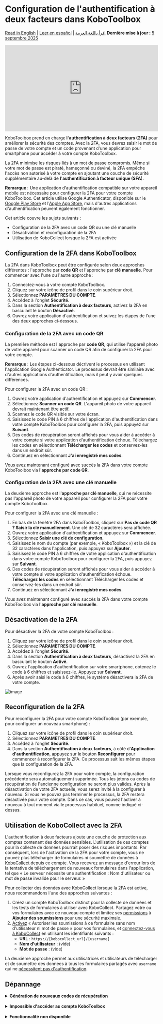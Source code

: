 # Configuration de l'authentification à deux facteurs dans KoboToolbox
<a href="../two_factor_authentication.html">Read in English</a> | <a href="../es/two_factor_authentication.html">Leer en español</a> | <a href="../ar/two_factor_authentication.html">اقرأ باللغة العربية</a>
**Dernière mise à jour :** <a href="https://github.com/kobotoolbox/docs/blob/3c86f234242bee25d3d6f91bffee5cb93d808344/source/two_factor_authentication.md" class="reference">5 septembre 2025</a>

<iframe src="https://www.youtube.com/embed/4BhF0eva_d4?si=Ha6XbjiSjfPEL-CX" style="width: 100%; aspect-ratio: 16 / 9; height: auto; border: 0;" title="YouTube video player" frameborder="0" allow="accelerometer; autoplay; clipboard-write; encrypted-media; gyroscope; picture-in-picture; web-share" allowfullscreen></iframe>

<br>

KoboToolbox prend en charge **l'authentification à deux facteurs (2FA)** pour améliorer la sécurité des comptes. Avec la 2FA, vous devrez saisir le mot de passe de votre compte et un code provenant d'une application pour smartphone pour accéder à votre compte KoboToolbox.

La 2FA minimise les risques liés à un mot de passe compromis. Même si votre mot de passe est piraté, hameçonné ou deviné, la 2FA empêche l'accès non autorisé à votre compte en ajoutant une couche de sécurité supplémentaire au-delà de **l'authentification à facteur unique (SFA)**.

<p class="note">
    <strong>Remarque :</strong> Une application d'authentification compatible sur votre appareil mobile est nécessaire pour configurer la 2FA pour votre compte KoboToolbox. Cet article utilise Google Authenticator, disponible sur le <a href="https://play.google.com/store/apps/details?id=com.google.android.apps.authenticator2">Google Play Store</a> et l'<a href="https://apps.apple.com/fr/app/google-authenticator/id388497605?l=en-GB">Apple App Store</a>, mais d'autres applications d'authentification peuvent également fonctionner.
</p>

Cet article couvre les sujets suivants :

- Configuration de la 2FA avec un code QR ou une clé manuelle
- Désactivation et reconfiguration de la 2FA
- Utilisation de KoboCollect lorsque la 2FA est activée

## Configuration de la 2FA dans KoboToolbox

La 2FA dans KoboToolbox peut être configurée selon deux approches différentes : l'approche par **code QR** et l'approche par **clé manuelle**. Pour commencer avec l'une ou l'autre approche :

1. Connectez-vous à votre compte KoboToolbox.
2. Cliquez sur votre icône de profil dans le coin supérieur droit.
3. Sélectionnez **PARAMÈTRES DU COMPTE**.
4. Accédez à l'onglet **Sécurité**.
5. Dans la section **Authentification à deux facteurs**, activez la 2FA en basculant le bouton **Désactivé**.
6. Ouvrez votre application d'authentification et suivez les étapes de l'une des deux approches ci-dessous.

### Configuration de la 2FA avec un code QR

La première méthode est l'approche par **code QR**, qui utilise l'appareil photo de votre appareil pour scanner un code QR afin de configurer la 2FA pour votre compte.

<p class="note">
  <b>Remarque :</b> Les étapes ci-dessous décrivent le processus en utilisant l'application Google Authenticator. Le processus devrait être similaire avec d'autres applications d'authentification, mais il peut y avoir quelques différences.
</p>

Pour configurer la 2FA avec un code QR :

1. Ouvrez votre application d'authentification et appuyez sur **Commencer**.
2. Sélectionnez **Scanner un code QR**. L'appareil photo de votre appareil devrait maintenant être actif.
3. Scannez le code QR visible sur votre écran.
4. Saisissez le code PIN à 6 chiffres de l'application d'authentification dans votre compte KoboToolbox pour configurer la 2FA, puis appuyez sur **Suivant**.
5. Des codes de récupération seront affichés pour vous aider à accéder à votre compte si votre application d'authentification échoue. Téléchargez les codes en sélectionnant **Télécharger les codes** et conservez-les dans un endroit sûr.
6. Continuez en sélectionnant **J'ai enregistré mes codes**.

Vous avez maintenant configuré avec succès la 2FA dans votre compte KoboToolbox via l'**approche par code QR**.

### Configuration de la 2FA avec une clé manuelle

La deuxième approche est l'**approche par clé manuelle**, qui ne nécessite pas l'appareil photo de votre appareil pour configurer la 2FA pour votre compte KoboToolbox.

Pour configurer la 2FA avec une clé manuelle :

1. En bas de la fenêtre 2FA dans KoboToolbox, cliquez sur **Pas de code QR ? Saisir la clé manuellement**. Une clé de 32 caractères sera affichée.
2. Ouvrez votre application d'authentification et appuyez sur **Commencer**.
3. Sélectionnez **Saisir une clé de configuration**.
4. Saisissez le nom du compte (par exemple, « KoboToolbox ») et la clé de 32 caractères dans l'application, puis appuyez sur **Ajouter**.
5. Saisissez le code PIN à 6 chiffres de votre application d'authentification dans votre compte KoboToolbox pour configurer la 2FA, puis appuyez sur **Suivant**.
6. Des codes de récupération seront affichés pour vous aider à accéder à votre compte si votre application d'authentification échoue. **Téléchargez les codes** en sélectionnant Télécharger les codes et conservez-les dans un endroit sûr.
7. Continuez en sélectionnant **J'ai enregistré mes codes**.

Vous avez maintenant configuré avec succès la 2FA dans votre compte KoboToolbox via l'**approche par clé manuelle**.

## Désactivation de la 2FA

Pour désactiver la 2FA de votre compte KoboToolbox :

1. Cliquez sur votre icône de profil dans le coin supérieur droit.
2. Sélectionnez **PARAMÈTRES DU COMPTE**.
3. Accédez à l'onglet **Sécurité**.
4. Dans la section **Authentification à deux facteurs**, désactivez la 2FA en basculant le bouton **Activé**.
5. Ouvrez l'application d'authentification sur votre smartphone, obtenez le code à 6 chiffres et saisissez-le. Appuyez sur **Suivant**.
6. Après avoir saisi le code à 6 chiffres, le système désactivera la 2FA de votre compte.

![image](/images/two_factor_authentication/Deactivate_2FA.png)

## Reconfiguration de la 2FA

Pour reconfigurer la 2FA pour votre compte KoboToolbox (par exemple, pour configurer un nouveau smartphone) :

1. Cliquez sur votre icône de profil dans le coin supérieur droit.
2. Sélectionnez **PARAMÈTRES DU COMPTE**.
3. Accédez à l'onglet **Sécurité**.
4. Dans la section **Authentification à deux facteurs**, à côté d'**Application d'authentification**, appuyez sur le bouton **Reconfigurer** pour commencer à reconfigurer la 2FA. Ce processus suit les mêmes étapes que la configuration de la 2FA.

Lorsque vous reconfigurez la 2FA pour votre compte, la configuration précédente sera automatiquement supprimée. Tous les jetons ou codes de récupération de l'ancienne configuration ne seront plus valides. Après la désactivation de votre 2FA actuelle, vous serez invité à la configurer à nouveau. Si vous ne pouvez pas terminer le processus, la 2FA restera désactivée pour votre compte. Dans ce cas, vous pouvez l'activer à nouveau à tout moment via le processus habituel, comme indiqué ci-dessus.

## Utilisation de KoboCollect avec la 2FA

L'authentification à deux facteurs ajoute une couche de protection aux comptes contenant des données sensibles. L'utilisation de ces comptes pour la collecte de données pourrait poser des risques importants. Par conséquent, lors de l'activation de la 2FA pour votre compte, vous ne pouvez plus télécharger de formulaires ni soumettre de données à [KoboCollect](kobocollect_on_android_latest.md) depuis ce compte. Vous recevrez un message d'erreur lors de la tentative de téléchargement de nouveaux formulaires dans l'application, tel que « Le serveur nécessite une authentification : Nom d'utilisateur ou mot de passe invalide pour le serveur. »

Pour collecter des données avec KoboCollect lorsque la 2FA est active, nous recommandons l'une des approches suivantes :

1. Créez un compte KoboToolbox distinct pour la collecte de données et les tests de formulaires à utiliser avec KoboCollect. Partagez votre ou vos formulaires avec ce nouveau compte et limitez ses [permissions](managing_permissions.md) à **Ajouter des soumissions** pour une sécurité maximale.
2. [Activez](https://support.kobotoolbox.org/fr/project_sharing_settings.html#allowing-submissions-without-authentication) « Autoriser les soumissions à ce formulaire sans nom d'utilisateur ni mot de passe » pour vos formulaires, et [connectez-vous à KoboCollect](kobocollect_on_android_latest.md) en utilisant les identifiants suivants :
    - **URL** : `https://[kobocollect_url]/[username]`
    - **Nom d'utilisateur** : (vide)
    - **Mot de passe** : (vide)

La deuxième approche permet aux utilisatrices et utilisateurs de télécharger et de soumettre des données à tous les formulaires partagés avec `username` qui ne [nécessitent pas d'authentification](https://support.kobotoolbox.org/fr/project_sharing_settings.html#allowing-submissions-without-authentication).

## Dépannage
<details>
<summary><b>Génération de nouveaux codes de récupération</b></summary>
Si vous avez égaré vos codes de récupération ou pensez qu'ils ont été compromis, vous pouvez générer de nouveaux codes de récupération pour la 2FA en appuyant sur le bouton <b>Générer de nouveaux</b> à côté de <b>Codes de récupération</b>.
</details>

<br>

<details>
<summary><b>Impossible d'accéder au compte KoboToolbox</b></summary>
Si vous ne parvenez pas à accéder à votre compte KoboToolbox avec la 2FA activée (par exemple, si vous avez réinitialisé votre smartphone et désinstallé l'application d'authentification, ou si vous avez égaré vos codes de récupération), vous pouvez contacter <a class="reference external" href="support@kobotoolbox.org">support@kobotoolbox.org</a>. Veuillez utiliser l'adresse e-mail enregistrée sur votre compte pour demander la désactivation de la 2FA.
</details>

<br>

<details>
<summary><b>Fonctionnalité non disponible</b></summary>
Cette fonctionnalité est actuellement indisponible pour les utilisatrices et utilisateurs du plan Community. Cependant, la 2FA sera étendue à toutes les utilisatrices et tous les utilisateurs dans les prochains mois, quel que soit leur plan.
</details>